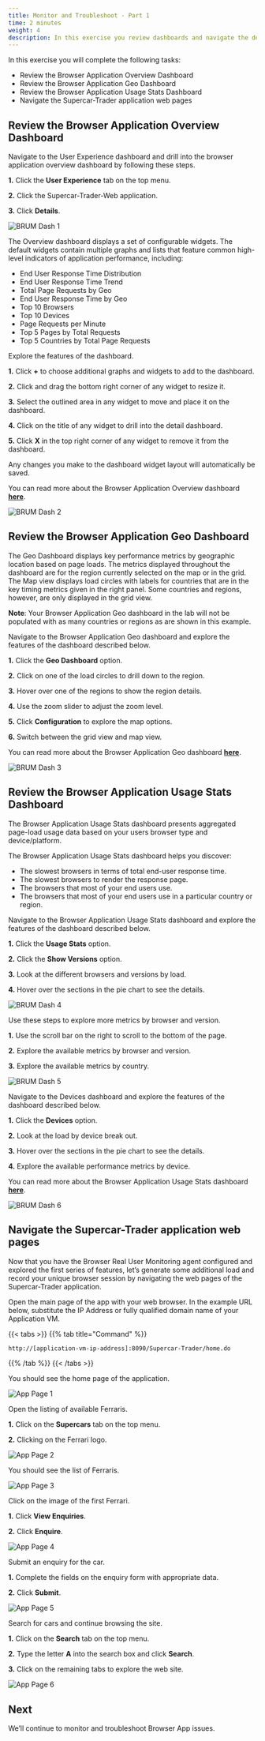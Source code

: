 ```yaml
---
title: Monitor and Troubleshoot - Part 1
time: 2 minutes
weight: 4
description: In this exercise you review dashboards and navigate the demo app.
---
```


In this exercise you will complete the following tasks:

*   Review the Browser Application Overview Dashboard
*   Review the Browser Application Geo Dashboard
*   Review the Browser Application Usage Stats Dashboard
*   Navigate the Supercar-Trader application web pages

## Review the Browser Application Overview Dashboard

Navigate to the User Experience dashboard and drill into the browser application overview dashboard by following these steps.

**1.** Click the **User Experience** tab on the top menu.

**2.** Click the Supercar-Trader-Web application.

**3.** Click **Details**.

![BRUM Dash 1](images/05-brum-dashboard-01.png)

The Overview dashboard displays a set of configurable widgets. The default widgets contain multiple graphs and lists that feature common high-level indicators of application performance, including:

*   End User Response Time Distribution
*   End User Response Time Trend
*   Total Page Requests by Geo
*   End User Response Time by Geo
*   Top 10 Browsers
*   Top 10 Devices
*   Page Requests per Minute
*   Top 5 Pages by Total Requests
*   Top 5 Countries by Total Page Requests

Explore the features of the dashboard.

**1.** Click **+** to choose additional graphs and widgets to add to the dashboard.

**2.** Click and drag the bottom right corner of any widget to resize it.

**3.** Select the outlined area in any widget to move and place it on the dashboard.

**4.** Click on the title of any widget to drill into the detail dashboard.

**5.** Click **X** in the top right corner of any widget to remove it from the dashboard.

Any changes you make to the dashboard widget layout will automatically be saved.

You can read more about the Browser Application Overview dashboard [**here**](https://help.splunk.com/en/appdynamics-saas/end-user-monitoring/25.7.0/end-user-monitoring/browser-monitoring/browser-app-dashboard/overview).

![BRUM Dash 2](images/05-brum-dashboard-02.png)

## Review the Browser Application Geo Dashboard

The Geo Dashboard displays key performance metrics by geographic location based on page loads. The metrics displayed throughout the dashboard are for the region currently selected on the map or in the grid. The Map view displays load circles with labels for countries that are in the key timing metrics given in the right panel. Some countries and regions, however, are only displayed in the grid view.

**Note**: Your Browser Application Geo dashboard in the lab will not be populated with as many countries or regions as are shown in this example.

Navigate to the Browser Application Geo dashboard and explore the features of the dashboard described below.

**1.** Click the **Geo Dashboard** option.

**2.** Click on one of the load circles to drill down to the region.

**3.** Hover over one of the regions to show the region details.

**4.** Use the zoom slider to adjust the zoom level.

**5.** Click **Configuration** to explore the map options.

**6.** Switch between the grid view and map view.

You can read more about the Browser Application Geo dashboard [**here**](https://help.splunk.com/en/appdynamics-saas/end-user-monitoring/25.7.0/end-user-monitoring/browser-monitoring/browser-app-dashboard/geo-tab).

![BRUM Dash 3](images/05-brum-dashboard-03.png)

## Review the Browser Application Usage Stats Dashboard

The Browser Application Usage Stats dashboard presents aggregated page-load usage data based on your users browser type and device/platform.

The Browser Application Usage Stats dashboard helps you discover:

*   The slowest browsers in terms of total end-user response time.
*   The slowest browsers to render the response page.
*   The browsers that most of your end users use.
*   The browsers that most of your end users use in a particular country or region.

Navigate to the Browser Application Usage Stats dashboard and explore the features of the dashboard described below.

**1.** Click the **Usage Stats** option.

**2.** Click the **Show Versions** option.

**3.** Look at the different browsers and versions by load.

**4.** Hover over the sections in the pie chart to see the details.

![BRUM Dash 4](images/05-brum-dashboard-04.png)

Use these steps to explore more metrics by browser and version.

**1.** Use the scroll bar on the right to scroll to the bottom of the page.

**2.** Explore the available metrics by browser and version.

**3.** Explore the available metrics by country.

![BRUM Dash 5](images/05-brum-dashboard-05.png)

Navigate to the Devices dashboard and explore the features of the dashboard described below.

**1.** Click the **Devices** option.

**2.** Look at the load by device break out.

**3.** Hover over the sections in the pie chart to see the details.

**4.** Explore the available performance metrics by device.

You can read more about the Browser Application Usage Stats dashboard [**here**](https://help.splunk.com/en/appdynamics-saas/end-user-monitoring/25.7.0/end-user-monitoring/browser-monitoring/browser-app-dashboard/usage-stats).

![BRUM Dash 6](images/05-brum-dashboard-06.png)

## Navigate the Supercar-Trader application web pages

Now that you have the Browser Real User Monitoring agent configured and explored the first series of features, let’s generate some additional load and record your unique browser session by navigating the web pages of the Supercar-Trader application.

Open the main page of the app with your web browser. In the example URL below, substitute the IP Address or fully qualified domain name of your Application VM.

{{< tabs >}}
{{% tab title="Command" %}}

``` bash
http://[application-vm-ip-address]:8090/Supercar-Trader/home.do
```

{{% /tab %}}
{{< /tabs >}}

You should see the home page of the application.

![App Page 1](/mages/05-app-page-01.png)

Open the listing of available Ferraris.

**1.** Click on the **Supercars** tab on the top menu.

**2.** Clicking on the Ferrari logo.

![App Page 2](images/05-app-page-02.png)

You should see the list of Ferraris.

![App Page 3](images/05-app-page-03.png)

Click on the image of the first Ferrari.

**1.** Click **View Enquiries**.

**2.** Click **Enquire**.

![App Page 4](images/05-app-page-04.png)

Submit an enquiry for the car.

**1.** Complete the fields on the enquiry form with appropriate data.

**2.** Click **Submit**.

![App Page 5](images/05-app-page-05.png)

Search for cars and continue browsing the site.

**1.** Click on the **Search** tab on the top menu.

**2.** Type the letter **A** into the search box and click **Search**.

**3.** Click on the remaining tabs to explore the web site.

![App Page 6](images/05-app-page-06.png)

  

Next
----

We’ll continue to monitor and troubleshoot Browser App issues.